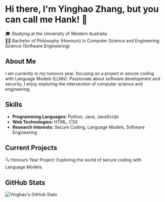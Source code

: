 # Hi there, I'm Yinghao Zhang, but you can call me Hank! 👋

🎓 Studying at the University of Western Australia  
👨‍💻 Bachelor of Philosophy (Honours) in Computer Science and Engineering Science (Software Engineering)  

## About Me

I am currently in my honours year, focusing on a project in secure coding with Language Models (LLMs). Passionate about software development and security, I enjoy exploring the intersection of computer science and engineering.

## Skills

- **Programming Languages:** Python, Java, JavaScript
- **Web Technologies:** HTML, CSS
- **Research Interests:** Secure Coding, Language Models, Software Engineering

## Current Projects

🔍 Honours Year Project: Exploring the world of secure coding with Language Models.

<!-- ## Connect with Me

Feel free to connect with me! Let's discuss coding, security, or anything tech-related.

[![LinkedIn](https://img.shields.io/badge/LinkedIn-Connect-blue)](https://www.linkedin.com/in/yinghao-zhang)
[![Twitter](https://img.shields.io/badge/Twitter-Follow-1DA1F2)](https://twitter.com/yourhandle)
[![Website](https://img.shields.io/badge/Portfolio-Visit-red)](https://yourwebsite.com) -->

## GitHub Stats

![Yinghao's GitHub Stats](https://github-readme-stats.vercel.app/api?username=hznkyh&show_icons=true&theme=github_dark)


